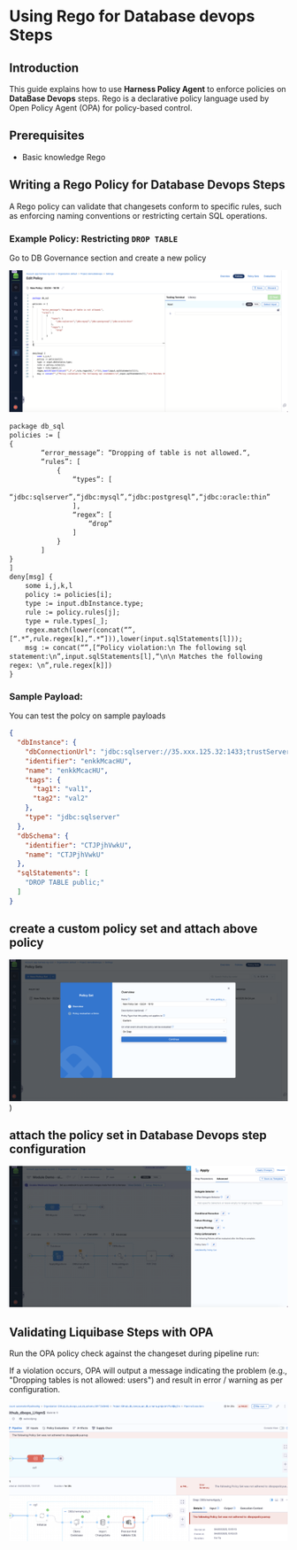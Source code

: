 # Using Rego for Database devops Steps

## Introduction
This guide explains how to use **Harness Policy Agent** to enforce policies on **DataBase Devops** steps. Rego is a declarative policy language used by Open Policy Agent (OPA) for policy-based control.

## Prerequisites
- Basic knowledge Rego

## Writing a Rego Policy for Database Devops Steps
A Rego policy can validate that changesets conform to specific rules, such as enforcing naming conventions or restricting certain SQL operations.

### Example Policy: Restricting `DROP TABLE`
Go to DB Governance section and create a new policy

![Rego Policy Flow](static/db-governance-policy-create.png)

```rego
package db_sql
policies := [
{
        “error_message”: “Dropping of table is not allowed.“,
        “rules”: [
            {
                “types”: [
                    “jdbc:sqlserver”,“jdbc:mysql”,“jdbc:postgresql”,“jdbc:oracle:thin”
                ],
                “regex”: [
                    “drop”
                ]
            }
        ]
}
]
deny[msg] {
    some i,j,k,l
    policy := policies[i];
    type := input.dbInstance.type;
    rule := policy.rules[j];
    type = rule.types[_];
    regex.match(lower(concat(“”,[“.*“,rule.regex[k],“.*“])),lower(input.sqlStatements[l]));
    msg := concat(“”,[“Policy violation:\n The following sql statement:\n”,input.sqlStatements[l],“\n\n Matches the following regex: \n”,rule.regex[k]])
}
```

### Sample Payload:

You can test the polcy on sample payloads

```json
{
  "dbInstance": {
    "dbConnectionUrl": "jdbc:sqlserver://35.xxx.125.32:1433;trustServerCertificate=true;databaseName=db_oajzu",
    "identifier": "enkkMcacHU",
    "name": "enkkMcacHU",
    "tags": {
      "tag1": "val1",
      "tag2": "val2"
    },
    "type": "jdbc:sqlserver"
  },
  "dbSchema": {
    "identifier": "CTJPjhVwkU",
    "name": "CTJPjhVwkU"
  },
  "sqlStatements": [
    "DROP TABLE public;"
  ]
}
```

## create a custom policy set and attach above policy

![Rego Policy Flow](static/db-governance-custom-policy-set.png))

## attach the policy set in Database Devops step configuration

![Add evaluation](static/db-governance-add-evaluation.png)

## Validating Liquibase Steps with OPA
Run the OPA policy check against the changeset during pipeline run:


If a violation occurs, OPA will output a message indicating the problem (e.g., "Dropping tables is not allowed: users") and result in error / warning as per configuration.

![failed pipeline](static/database-devops-failed-policy.png)
